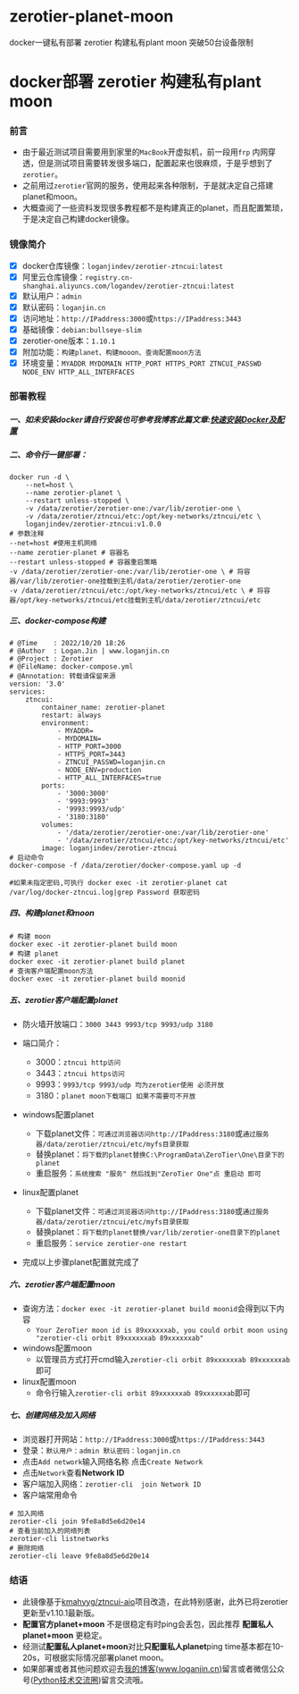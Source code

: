 # zerotier-planet-moon
docker一键私有部署 zerotier 构建私有plant moon 突破50台设备限制
# docker部署 zerotier 构建私有plant moon

### 前言

*   由于最近测试项目需要用到家里的`MacBook`开虚拟机，前一段用`frp` 内网穿透，但是测试项目需要转发很多端口，配置起来也很麻烦，于是乎想到了`zerotier`。
*   之前用过`zerotier`官网的服务，使用起来各种限制，于是就决定自己搭建planet和moon。
*   大概查阅了一些资料发现很多教程都不是构建真正的planet，而且配置繁琐，于是决定自己构建docker镜像。

### 镜像简介

*   [x] docker仓库镜像：`loganjindev/zerotier-ztncui:latest`
*   [x] 阿里云仓库镜像：`registry.cn-shanghai.aliyuncs.com/logandev/zerotier-ztncui:latest`
*   [x] 默认用户：`admin`
*   [x] 默认密码：`loganjin.cn`
*   [x] 访问地址：`http://IPaddress:3000`或`https://IPaddress:3443`
*   [x] 基础镜像：`debian:bullseye-slim`
*   [x] zerotier-one版本：`1.10.1`
*   [x] 附加功能：`构建planet、构建mooon、查询配置moon方法`
*   [x] 环境变量：`MYADDR MYDOMAIN HTTP_PORT HTTPS_PORT ZTNCUI_PASSWD NODE_ENV HTTP_ALL_INTERFACES`

### 部署教程

##### 一、如未安装docker请自行安装也可参考我博客此篇文章:[快速安装Docker及配置](https://www.loganjin.cn/article/docker-install/)

##### 二、命令行一键部署：

```shell
docker run -d \
    --net=host \
    --name zerotier-planet \
    --restart unless-stopped \
    -v /data/zerotier/zerotier-one:/var/lib/zerotier-one \
    -v /data/zerotier/ztncui/etc:/opt/key-networks/ztncui/etc \
    loganjindev/zerotier-ztncui:v1.0.0
# 参数注释
--net=host #使用主机网络
--name zerotier-planet # 容器名
--restart unless-stopped # 容器重启策略
-v /data/zerotier/zerotier-one:/var/lib/zerotier-one \ # 将容器/var/lib/zerotier-one挂载到主机/data/zerotier/zerotier-one
-v /data/zerotier/ztncui/etc:/opt/key-networks/ztncui/etc \ # 将容器/opt/key-networks/ztncui/etc挂载到主机/data/zerotier/ztncui/etc
```

##### 三、docker-compose构建

```shell
# @Time    : 2022/10/20 18:26
# @Author  : Logan.Jin | www.loganjin.cn
# @Project : Zerotier
# @FileName: docker-compose.yml
# @Annotation: 转载请保留来源
version: '3.0'
services:
    ztncui:
        container_name: zerotier-planet
        restart: always
        environment:
            - MYADDR=
            - MYDOMAIN=
            - HTTP_PORT=3000
            - HTTPS_PORT=3443
            - ZTNCUI_PASSWD=loganjin.cn
            - NODE_ENV=production
            - HTTP_ALL_INTERFACES=true
        ports:
            - '3000:3000'
            - '9993:9993'
            - '9993:9993/udp'
            - '3180:3180'
        volumes:
            - '/data/zerotier/zerotier-one:/var/lib/zerotier-one'
            - '/data/zerotier/ztncui/etc:/opt/key-networks/ztncui/etc'
        image: loganjindev/zerotier-ztncui
# 启动命令
docker-compose -f /data/zerotier/docker-compose.yaml up -d

#如果未指定密码,可执行 docker exec -it zerotier-planet cat /var/log/docker-ztncui.log|grep Password 获取密码
```

##### 四、构建planet和moon

```shell
# 构建 moon
docker exec -it zerotier-planet build moon
# 构建 planet
docker exec -it zerotier-planet build planet
# 查询客户端配置moon方法
docker exec -it zerotier-planet build moonid
```

##### 五、zerotier客户端配置planet

*   防火墙开放端口：`3000 3443 9993/tcp 9993/udp 3180`

*   端口简介：
    *   3000：`ztncui http访问`
    *   3443：`ztncui https访问`
    *   9993：`9993/tcp 9993/udp 均为zerotier使用 必须开放`
    *   3180：`planet moon下载端口 如果不需要可不开放`

*   windows配置planet
    *   下载planet文件：`可通过浏览器访问http://IPaddress:3180`或`通过服务器/data/zerotier/ztncui/etc/myfs目录获取`
    *   替换planet：`将下载的planet替换C:\ProgramData\ZeroTier\One\目录下的planet `
    *   重启服务：`系统搜索 "服务" 然后找到"ZeroTier One"点 重启动 即可  `

*   linux配置planet
    *   下载planet文件：`可通过浏览器访问http://IPaddress:3180`或`通过服务器/data/zerotier/ztncui/etc/myfs目录获取`
    *   替换planet：`将下载的planet替换/var/lib/zerotier-one目录下的planet `
    *   重启服务：`service zerotier-one restart`

*   完成以上步骤planet配置就完成了

##### 六、zerotier客户端配置moon

*   查询方法：`docker exec -it zerotier-planet build moonid`会得到以下内容
    *   `Your ZeroTier moon id is 89xxxxxxab, you could orbit moon using "zerotier-cli orbit 89xxxxxxab 89xxxxxxab"`
*   windows配置moon
    *   以管理员方式打开cmd输入`zerotier-cli orbit 89xxxxxxab 89xxxxxxab`即可
*   linux配置moon
    *   命令行输入`zerotier-cli orbit 89xxxxxxab 89xxxxxxab`即可

##### 七、创建网络及加入网络

*   浏览器打开网站：`http://IPaddress:3000`或`https://IPaddress:3443`
*   登录：`默认用户：admin 默认密码：loganjin.cn`
*   点击`Add network`输入网络名称 点击`Create Network`
*   点击`Network`查看**Network ID**
*   客户端加入网络：`zerotier-cli  join Network ID`
*   客户端常用命令

```shell
# 加入网络
zerotier-cli join 9fe8a8d5e6d20e14
# 查看当前加入的网络列表
zerotier-cli listnetworks
# 删除网络
zerotier-cli leave 9fe8a8d5e6d20e14
```

### 结语

*   此镜像基于[kmahyyg/ztncui-aio](https://github.com/kmahyyg/ztncui-aio)项目改造，在此特别感谢，此外已将zerotier更新至v1.10.1最新版。
*   **配置官方planet+moon** 不是很稳定有时ping会丢包，因此推荐 **配置私人planet+moon** 更稳定。
*   经测试**配置私人planet+moon**对比**只配置私人planet**ping time基本都在10-20s，可根据实际情况部署planet moon。
*   如果部署或者其他问题欢迎去[我的博客(www.loganjin.cn)](https://www.loganjin.cn/)留言或者微信公众号([Python技术交流圈](https://img-blog.csdnimg.cn/img_convert/09f3ccbb0f9231855f20b0f5fca7da16.png#pic_center))留言交流哦。
